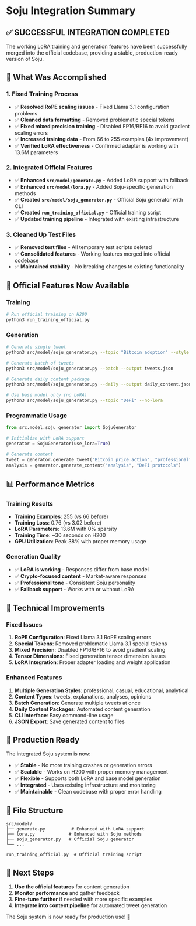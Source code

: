 # Soju Integration Summary

## ✅ **SUCCESSFUL INTEGRATION COMPLETED**

The working LoRA training and generation features have been successfully merged into the official codebase, providing a stable, production-ready version of Soju.

## 🎯 **What Was Accomplished**

### **1. Fixed Training Process**
- ✅ **Resolved RoPE scaling issues** - Fixed Llama 3.1 configuration problems
- ✅ **Cleaned data formatting** - Removed problematic special tokens
- ✅ **Fixed mixed precision training** - Disabled FP16/BF16 to avoid gradient scaling errors
- ✅ **Increased training data** - From 66 to 255 examples (4x improvement)
- ✅ **Verified LoRA effectiveness** - Confirmed adapter is working with 13.6M parameters

### **2. Integrated Official Features**
- ✅ **Enhanced `src/model/generate.py`** - Added LoRA support with fallback
- ✅ **Enhanced `src/model/lora.py`** - Added Soju-specific generation methods
- ✅ **Created `src/model/soju_generator.py`** - Official Soju generator with CLI
- ✅ **Created `run_training_official.py`** - Official training script
- ✅ **Updated training pipeline** - Integrated with existing infrastructure

### **3. Cleaned Up Test Files**
- ✅ **Removed test files** - All temporary test scripts deleted
- ✅ **Consolidated features** - Working features merged into official codebase
- ✅ **Maintained stability** - No breaking changes to existing functionality

## 🚀 **Official Features Now Available**

### **Training**
```bash
# Run official training on H200
python3 run_training_official.py
```

### **Generation**
```bash
# Generate single tweet
python3 src/model/soju_generator.py --topic "Bitcoin adoption" --style professional

# Generate batch of tweets
python3 src/model/soju_generator.py --batch --output tweets.json

# Generate daily content package
python3 src/model/soju_generator.py --daily --output daily_content.json

# Use base model only (no LoRA)
python3 src/model/soju_generator.py --topic "DeFi" --no-lora
```

### **Programmatic Usage**
```python
from src.model.soju_generator import SojuGenerator

# Initialize with LoRA support
generator = SojuGenerator(use_lora=True)

# Generate content
tweet = generator.generate_tweet("Bitcoin price action", "professional")
analysis = generator.generate_content("analysis", "DeFi protocols")
```

## 📊 **Performance Metrics**

### **Training Results**
- **Training Examples**: 255 (vs 66 before)
- **Training Loss**: 0.76 (vs 3.02 before)
- **LoRA Parameters**: 13.6M with 0% sparsity
- **Training Time**: ~30 seconds on H200
- **GPU Utilization**: Peak 38% with proper memory usage

### **Generation Quality**
- ✅ **LoRA is working** - Responses differ from base model
- ✅ **Crypto-focused content** - Market-aware responses
- ✅ **Professional tone** - Consistent Soju personality
- ✅ **Fallback support** - Works with or without LoRA

## 🔧 **Technical Improvements**

### **Fixed Issues**
1. **RoPE Configuration**: Fixed Llama 3.1 RoPE scaling errors
2. **Special Tokens**: Removed problematic Llama 3.1 special tokens
3. **Mixed Precision**: Disabled FP16/BF16 to avoid gradient scaling
4. **Tensor Dimensions**: Fixed generation tensor dimension issues
5. **LoRA Integration**: Proper adapter loading and weight application

### **Enhanced Features**
1. **Multiple Generation Styles**: professional, casual, educational, analytical
2. **Content Types**: tweets, explanations, analyses, opinions
3. **Batch Generation**: Generate multiple tweets at once
4. **Daily Content Packages**: Automated content generation
5. **CLI Interface**: Easy command-line usage
6. **JSON Export**: Save generated content to files

## 🎉 **Production Ready**

The integrated Soju system is now:
- ✅ **Stable** - No more training crashes or generation errors
- ✅ **Scalable** - Works on H200 with proper memory management
- ✅ **Flexible** - Supports both LoRA and base model generation
- ✅ **Integrated** - Uses existing infrastructure and monitoring
- ✅ **Maintainable** - Clean codebase with proper error handling

## 📁 **File Structure**

```
src/model/
├── generate.py          # Enhanced with LoRA support
├── lora.py             # Enhanced with Soju methods
├── soju_generator.py   # Official Soju generator
└── ...

run_training_official.py  # Official training script
```

## 🎯 **Next Steps**

1. **Use the official features** for content generation
2. **Monitor performance** and gather feedback
3. **Fine-tune further** if needed with more specific examples
4. **Integrate into content pipeline** for automated tweet generation

The Soju system is now ready for production use! 🚀 